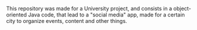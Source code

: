 This repository was made for a University project, and consists in a object-oriented Java code, that lead to a "social media" app, made for a certain city to organize events, content and other things.

